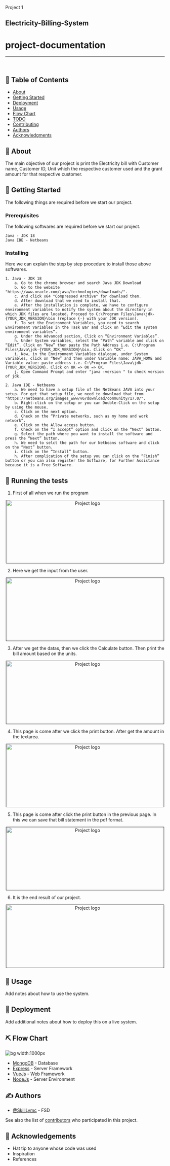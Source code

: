 Project 1 
## Electricity-Billing-System

# project-documentation

---

<p align="center"> 
    <br> 
</p>

## 📝 Table of Contents
- [About](#about)
- [Getting Started](#getting_started)
- [Deployment](#deployment)
- [Usage](#usage)
- [Flow Chart](#flowchart)
- [TODO](../TODO.md)
- [Contributing](../CONTRIBUTING.md)
- [Authors](#authors)
- [Acknowledgments](#acknowledgement)

## 🧐 About <a name = "about"></a>
The main objective of our project is print the Electricity bill with Customer name, Customer ID, Unit which the respective customer used and the grant amount for that respective customer.

## 🏁 Getting Started <a name = "getting_started"></a>
The following things are required before we start our project.

### Prerequisites
The following softwares are required before we start our project.

```
Java - JDK 18
Java IDE - Netbeans
```

### Installing
Here we can explain the step by step procedure to install those above softwares.

```
1. Java - JDK 18
    a. Go to the chrome browser and search Java JDK Download
    b. Go to the website "https://www.oracle.com/java/technologies/downloads/".
    c. And click x64 "Compressed Archive" for download them.
    d. After download that we need to install that.
    e. After the installation is complete, we have to configure environment variables to notify the system about the directory in which JDK files are located. Proceed to C:\Program Files\Java\jdk-{YOUR_JDK_VERSION}\bin (replace {-} with your JDK version).
    f. To set the Environment Variables, you need to search Environment Variables in the Task Bar and click on “Edit the system environment variables”.
    g. Under the Advanced section, Click on “Environment Variables”.
    h. Under System variables, select the “Path” variable and click on “Edit”. Click on “New” then paste the Path Address i.e. C:\Program Files\Java\jdk-{YOUR_JDK_VERSION}\bin. Click on “OK”.
    i. Now, in the Environment Variables dialogue, under System variables, click on “New” and then under Variable name: JAVA_HOME and Variable value: paste address i.e. C:\Program Files\Java\jdk-{YOUR_JDK_VERSION}. Click on OK => OK => OK.
    j. Open Command Prompt and enter "java -version " to check version of jdk.
```
```
2. Java IDE - Netbeans
    a. We need to have a setup file of the NetBeans JAVA into your setup. For get that setup file, we need to download that from "https://netbeans.org/images_www/v6/download/community/17.0/".
    b. Right-click on the setup or you can Double-Click on the setup by using the mouse.
    c. Click on the next option.
    d. Check on the “Private networks, such as my home and work network”.
    e. Click on the Allow access button.
    f. Check on the “I accept” option and click on the “Next” button.
    g. Select the path where you want to install the software and press the “Next” button.
    h. We need to selct the path for our Netbeans software and click on the “Next” button.
    i. Click on the “Install” button.
    h. After complication of the setup you can click on the “Finish” button or you can also register the Software, for Further Assistance because it is a Free Software.
```


## 🔧 Running the tests <a name = "tests"></a>
1. First of all when we run the program
<p align="center">
  <a href="" rel="noopener">
 <img width=500px height=200px src="D:\Internship\Project 1\Screenshot 2023-03-22 114616" alt="Project logo"></a>
</p>

2. Here we get the input from the user.
<p align="center">
  <a href="" rel="noopener">
 <img width=500px height=200px src="D:\Internship\Project 1\Screenshot 2023-03-22 114836" alt="Project logo"></a>
</p>

3. After we get the datas, then we click the Calculate button.
Then print the bill amount based on the units.
<p align="center">
  <a href="" rel="noopener">
 <img width=500px height=200px src="D:\Internship\Project 1\Screenshot 2023-03-22 114944" alt="Project logo"></a>
</p>

4. This page is come after we click the print button. After get 
the amount in the textarea.
<p align="center">
  <a href="" rel="noopener">
 <img width=500px height=200px src="D:\Internship\Project 1\Screenshot 2023-03-22 115052" alt="Project logo"></a>
</p>

5. This page is come after click the print button in the previous 
page. In this we can save that bill statement in the pdf format.
<p align="center">
  <a href="" rel="noopener">
 <img width=500px height=200px src="D:\Internship\Project 1\Screenshot 2023-03-22 115240" alt="Project logo"></a>
</p>

6. It is the end result of our project.
<p align="center">
  <a href="" rel="noopener">
 <img width=500px height=200px src="D:\Internship\Project 1\Screenshot 2023-03-22 115423" alt="Project logo"></a>
</p>

## 🎈 Usage <a name="usage"></a>
Add notes about how to use the system.

## 🚀 Deployment <a name = "deployment"></a>
Add additional notes about how to deploy this on a live system.

## ⛏️ Flow Chart <a name = "flowchart"></a>

![bg width:1000px](./swagindiaflowchart.png)

- [MongoDB](https://www.mongodb.com/) - Database
- [Express](https://expressjs.com/) - Server Framework
- [VueJs](https://vuejs.org/) - Web Framework
- [NodeJs](https://nodejs.org/en/) - Server Environment

## ✍️ Authors <a name = "authors"></a>
- [@SkillLymc](https://github.com/kylelobo) - FSD

See also the list of [contributors](https://github.com/kylelobo/The-Documentation-Compendium/contributors) who participated in this project.

## 🎉 Acknowledgements <a name = "acknowledgement"></a>
- Hat tip to anyone whose code was used
- Inspiration
- References
